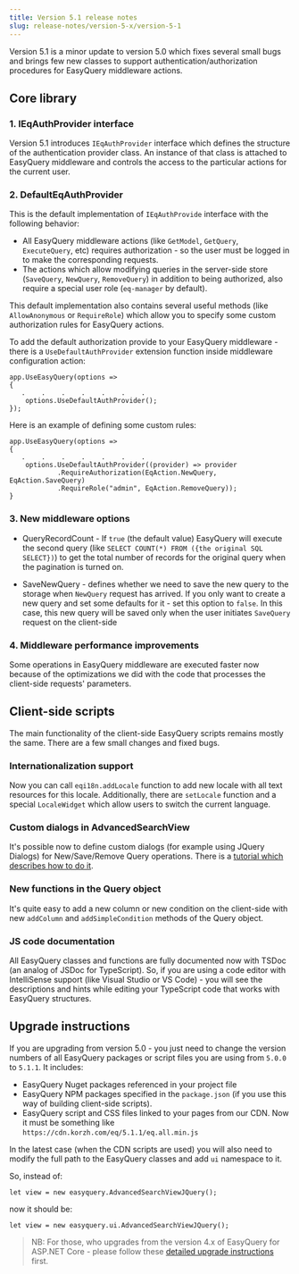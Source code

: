 ```yaml
---
title: Version 5.1 release notes
slug: release-notes/version-5-x/version-5-1
---
```


Version 5.1 is a minor update to version 5.0 which fixes several small bugs and brings few new classes to support authentication/authorization procedures for EasyQuery middleware actions.

## Core library

### 1. IEqAuthProvider interface

Version 5.1 introduces `IEqAuthProvider` interface which defines the structure of the authentication provider class. An instance of that class is attached to EasyQuery middleware and controls the access to the particular actions for the current user.


### 2. DefaultEqAuthProvider

This is the default implementation of `IEqAuthProvide` interface with the following behavior:
 
  - All EasyQuery middleware actions (like `GetModel`, `GetQuery`, `ExecuteQuery`, etc) requires authorization - so the user must be logged in to make the corresponding requests.
  - The actions which allow modifying queries in the server-side store (`SaveQuery`, `NewQuery`, `RemoveQuery`) in addition to being authorized, also require a special user role (`eq-manager` by default).

This default implementation also contains several useful methods (like `AllowAnonymous` or `RequireRole`) which allow you to specify some custom authorization rules for EasyQuery actions.

To add the default authorization provide to your EasyQuery middleware - there is a `UseDefaultAuthProvider` extension function inside middleware configuration action:

```
app.UseEasyQuery(options =>
{
   .    .    .    .    .    .    .
	options.UseDefaultAuthProvider();
});
```

Here is an example of defining some custom rules: 

```
app.UseEasyQuery(options =>
{
   .    .    .    .    .    .    .
	options.UseDefaultAuthProvider((provider) => provider
			.RequireAuthorization(EqAction.NewQuery, EqAction.SaveQuery)   
			.RequireRole("admin", EqAction.RemoveQuery));
}
```

### 3. New middleware options 

 - QueryRecordCount - If `true` (the default value) EasyQuery will execute the second query (like `SELECT COUNT(*) FROM ({the original SQL SELECT})`) to get the total number of records for the original query when the pagination is turned on.
  
 - SaveNewQuery - defines whether we need to save the new query to the storage when `NewQuery` request has arrived. If you only want to create a new query and set some defaults for it - set this option to `false`. In this case, this new query will be saved only when the user initiates `SaveQuery` request on the client-side


### 4. Middleware performance improvements

Some operations in EasyQuery middleware are executed faster now because of the optimizations we did with the code that processes the client-side requests' parameters.

## Client-side scripts

The main functionality of the client-side EasyQuery scripts remains mostly the same. There are a few small changes and fixed bugs.

### Internationalization support

Now you can call `eqi18n.addLocale` function to add new locale with all text resources for this locale. Additionally, there are `setLocale` function and a special `LocaleWidget` which allow users to switch the current language.

### Custom dialogs in AdvancedSearchView

It's possible now to define custom dialogs (for example using JQuery Dialogs) for New/Save/Remove Query operations. There is a [tutorial which describes how to do it](//easyquery/docs/tutorials/custom-javascript-dialogs-saving-loading).

### New functions in the Query object

It's quite easy to add a new column or new condition on the client-side with new `addColumn` and `addSimpleCondition` methods of the Query object. 

### JS code documentation

All EasyQuery classes and functions are fully documented now with TSDoc (an analog of JSDoc for TypeScript). 
So, if you are using a code editor with IntelliSense support (like Visual Studio or VS Code) - you will see the descriptions and hints while editing your TypeScript code that works with EasyQuery structures.  


## Upgrade instructions

If you are upgrading from version 5.0 - you just need to change the version numbers of all EasyQuery packages or script files you are using from `5.0.0` to `5.1.1`. It includes:
 
 -  EasyQuery Nuget packages referenced in your project file
 -  EasyQuery NPM packages specified in the `package.json` (if you use this way of building client-side scripts). 
 -  EasyQuery script and CSS files linked to your pages from our CDN. Now it must be something like `https://cdn.korzh.com/eq/5.1.1/eq.all.min.js`

In the latest case (when the CDN scripts are used) you will also need to modify the full path to the EasyQuery classes and add `ui` namespace to it.

So, instead of:

```
let view = new easyquery.AdvancedSearchViewJQuery();
```

now it should be:
```
let view = new easyquery.ui.AdvancedSearchViewJQuery();
```

> NB: For those, who upgrades from the version  4.x of EasyQuery for ASP.NET Core - please follow these [detailed upgrade instructions](//easyquery/docs/release-notes/upgrade-from-4-x-to-5-0) first.